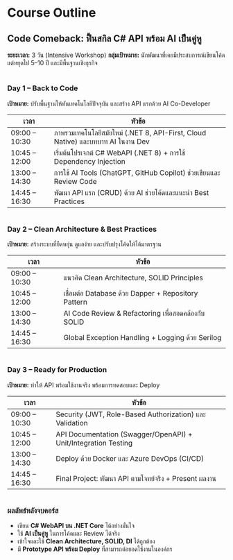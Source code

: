 # Course Outline

## **Code Comeback: ฟื้นสกิล C# API พร้อม AI เป็นคู่หู**

**ระยะเวลา:** 3 วัน (Intensive Workshop)
**กลุ่มเป้าหมาย:** นักพัฒนาที่เคยมีประสบการณ์เขียนโค้ด แต่หยุดไป 5–10 ปี และมีพื้นฐานเชิงธุรกิจ

#

### **Day 1 – Back to Code**

**เป้าหมาย:** ปรับพื้นฐานให้ทันเทคโนโลยีปัจจุบัน และสร้าง API แรกด้วย AI Co-Developer

| เวลา          | หัวข้อ                                                                          |
| ------------- | ------------------------------------------------------------------------------- |
| 09:00 – 10:30 | ภาพรวมเทคโนโลยีสมัยใหม่ (.NET 8, API-First, Cloud Native) และบทบาท AI ในงาน Dev |
| 10:45 – 12:00 | เริ่มต้นโปรเจกต์ C# WebAPI (.NET 8) + การใช้ Dependency Injection               |
| 13:00 – 14:30 | การใช้ AI Tools (ChatGPT, GitHub Copilot) ช่วยเขียนและ Review Code              |
| 14:45 – 16:30 | พัฒนา API แรก (CRUD) ด้วย AI ช่วยโค้ดและแนะนำ Best Practices                    |

#

### **Day 2 – Clean Architecture & Best Practices**

**เป้าหมาย:** สร้างระบบที่ยืดหยุ่น ดูแลง่าย และปรับปรุงโค้ดให้ได้มาตรฐาน

| เวลา          | หัวข้อ                                              |
| ------------- | --------------------------------------------------- |
| 09:00 – 10:30 | แนวคิด Clean Architecture, SOLID Principles         |
| 10:45 – 12:00 | เชื่อมต่อ Database ด้วย Dapper + Repository Pattern |
| 13:00 – 14:30 | AI Code Review & Refactoring เพื่อสอดคล้องกับ SOLID |
| 14:45 – 16:30 | Global Exception Handling + Logging ด้วย Serilog    |

#

### **Day 3 – Ready for Production**

**เป้าหมาย:** ทำให้ API พร้อมใช้งานจริง พร้อมการทดสอบและ Deploy

| เวลา          | หัวข้อ                                                         |
| ------------- | -------------------------------------------------------------- |
| 09:00 – 10:30 | Security (JWT, Role-Based Authorization) และ Validation        |
| 10:45 – 12:00 | API Documentation (Swagger/OpenAPI) + Unit/Integration Testing |
| 13:00 – 14:30 | Deploy ด้วย Docker และ Azure DevOps (CI/CD)                    |
| 14:45 – 16:30 | Final Project: พัฒนา API ตามโจทย์จริง + Present ผลงาน          |

#

### **ผลลัพธ์หลังจบคอร์ส**

* เขียน **C# WebAPI บน .NET Core** ได้อย่างมั่นใจ
* ใช้ **AI เป็นคู่หู** ในการโค้ดและ Review ได้จริง
* เข้าใจและใช้ **Clean Architecture, SOLID, DI** ได้ถูกต้อง
* มี **Prototype API พร้อม Deploy** ที่สามารถต่อยอดใช้งานในองค์กร

#

